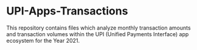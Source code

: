 # UPI-Apps-Transactions
This repository contains files which analyze monthly transaction amounts and transaction volumes within the UPI (Unified Payments Interface) app ecosystem for the Year 2021.
